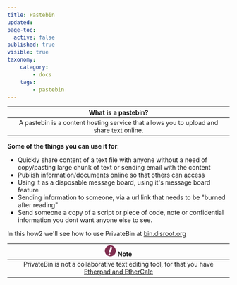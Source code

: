 ```yaml
---
title: Pastebin
updated:
page-toc:
  active: false
published: true
visible: true
taxonomy:
    category:
        - docs
    tags:
        - pastebin
---
```

|What is a pastebin?|
|:--:|
|A pastebin is a content hosting service that allows you to upload and share text online.|

**Some of the things you can use it for**:

- Quickly share content of a text file with anyone without a need of copy/pasting large chunk of text or sending email with the content
- Publish information/documents online so that others can access
- Using it as a disposable message board, using it's message board feature
- Sending information to someone, via a url link that needs to be "burned after reading"
- Send someone a copy of a script or piece of code, note or confidential information you dont want anyone else to see.


In this how2 we'll see how to use PrivateBin at [bin.disroot.org](https://bin.disroot.org)

|![](en/note.png) **Note**|
|:--:|
|PrivateBin is not a collaborative text editing tool, for that you have [Etherpad and EtherCalc](projects_office/pads/)|
